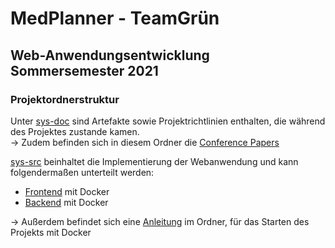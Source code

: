 # MedPlanner - TeamGrün

## Web-Anwendungsentwicklung Sommersemester 2021
### Projektordnerstruktur
Unter [sys-doc](sys-doc) sind Artefakte sowie Projektrichtlinien enthalten, die während des Projektes zustande kamen. <br>
&rightarrow; Zudem befinden sich in diesem Ordner die [Conference Papers](sys-doc/documents/LaTeX/) 

[sys-src](sys-src) beinhaltet die Implementierung der Webanwendung und kann folgendermaßen unterteilt werden:
* [Frontend](sys-src/ngMedPlanner/) mit Docker
* [Backend](sys-src/djangoMedPlanner/) mit Docker

&rightarrow; Außerdem befindet sich eine [Anleitung](sys-src/README.md) im Ordner, für das Starten des Projekts mit Docker